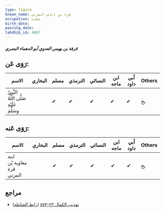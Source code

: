```yaml
---
type: figure
known_name: قرة بن إياس المزني
occupation: محدث
birth_date:
passing_date:
tahdhib_id: 4867
---
```

##### قرفة بن بهيس العدوي أبو الدهماء البصري

## رَوَى عَن:
| الاسم                                      | البخاري | مسلم | الترمذي | النسائي | ابن ماجه | أبي داود | Others |
| ------------------------------------------ | ------- | ---- | ------- | ------- | -------- | -------- | ------ |
| النَّبِيّ صَلَّى اللَّهُ عَلَيْهِ وسَلَّمَ |         | ✔    | ✔       | ✔       | ✔        | ✔        | بخ     |
## رَوَى عَنه:
| الاسم                      | البخاري | مسلم | الترمذي | النسائي | ابن ماجه | أبي داود | Others |
| -------------------------- | ------- | ---- | ------- | ------- | -------- | -------- | ------ |
| ابنه معاوية بْن قرة المزني |         | ✔    | ✔       | ✔       | ✔        | ✔        | بخ     |
## مراجع
- [تهذيب الكمال ٢٣-٥٧٣](obsidian://open?vault=Tahdhib-al-Kamal&file=Figures/٤٨٦٧-قرفة%20بن%20بهيس%20العدوي%20أبو%20الدهماء%20البصري) ([رابط الشاملة](https://shamela.ws/book/3722/12460))